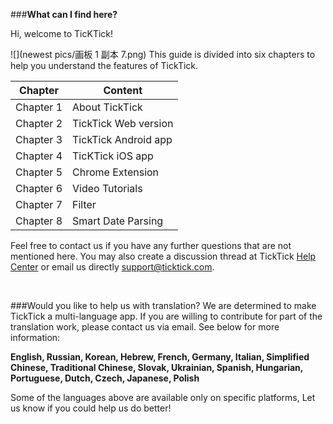 

###**What can I find here?**


Hi, welcome to TicKTick!


![](newest pics/画板 1 副本 7.png)
This guide is divided into six chapters to help you understand the features of TickTick.

| Chapter | Content |
| -- | -- |
|Chapter 1| About TickTick |
|Chapter 2| TickTick Web version |
|Chapter 3| TickTick Android app |
|Chapter 4| TicKTick iOS app |
|Chapter 5| Chrome Extension |
|Chapter 6| Video Tutorials |
|Chapter 7| Filter |
|Chapter 8| Smart Date Parsing  |
  

Feel free to contact us if you have any further questions that are not mentioned here. You may also create a discussion thread at TickTick [Help Center](https://help.ticktick.com/forum) or email us directly [support@ticktick.com](mailto:support@ticktick.com).

<br />

###Would you like to help us with translation?
We are determined to make TickTick a multi-language app. If you are willing to contribute for part of the translation work, please contact us via email. See below for more information:

**English, Russian, Korean, Hebrew, French, Germany, Italian, Simplified Chinese, Traditional Chinese, Slovak, Ukrainian, Spanish, Hungarian, Portuguese, Dutch, Czech, Japanese, Polish**

Some of the languages above are available only on specific platforms, Let us know if you could help us do better!











